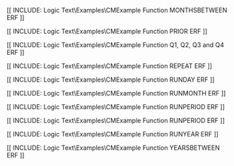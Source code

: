 [[ INCLUDE: Logic Text\Examples\CMExample Function MONTHSBETWEEN ERF ]]

[[ INCLUDE: Logic Text\Examples\CMExample Function PRIOR ERF ]]

[[ INCLUDE: Logic Text\Examples\CMExample Function Q1, Q2, Q3 and Q4 ERF ]]

[[ INCLUDE: Logic Text\Examples\CMExample Function REPEAT ERF ]]

[[ INCLUDE: Logic Text\Examples\CMExample Function RUNDAY ERF ]]

[[ INCLUDE: Logic Text\Examples\CMExample Function RUNMONTH ERF ]]

[[ INCLUDE: Logic Text\Examples\CMExample Function RUNPERIOD ERF ]]

[[ INCLUDE: Logic Text\Examples\CMExample Function RUNPERIOD ERF ]]

[[ INCLUDE: Logic Text\Examples\CMExample Function RUNYEAR ERF ]]

[[ INCLUDE: Logic Text\Examples\CMExample Function YEARSBETWEEN ERF ]]


